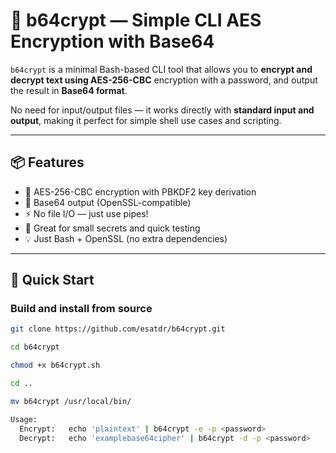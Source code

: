 # 🔐 b64crypt — Simple CLI AES Encryption with Base64

`b64crypt` is a minimal Bash-based CLI tool that allows you to **encrypt and decrypt text using AES-256-CBC** encryption with a password, and output the result in **Base64 format**.

No need for input/output files — it works directly with **standard input and output**, making it perfect for simple shell use cases and scripting.

---

## 📦 Features

- 🔐 AES-256-CBC encryption with PBKDF2 key derivation
- 🧾 Base64 output (OpenSSL-compatible)
- ⚡ No file I/O — just use pipes!
- 🧪 Great for small secrets and quick testing
- 💡 Just Bash + OpenSSL (no extra dependencies)

---

## 🚀 Quick Start

### Build and install from source


```bash
git clone https://github.com/esatdr/b64crypt.git

cd b64crypt

chmod +x b64crypt.sh

cd ..

mv b64crypt /usr/local/bin/

Usage:
  Encrypt:   echo 'plaintext' | b64crypt -e -p <password>
  Decrypt:   echo 'examplebase64cipher' | b64crypt -d -p <password>
